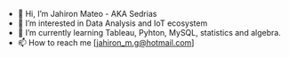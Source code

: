 - 👋 Hi, I’m Jahiron Mateo - AKA Sedrias
- 👀 I’m interested in Data Analysis and IoT ecosystem 
- 🌱 I’m currently learning Tableau, Pyhton, MySQL, statistics and algebra.
- 📫 How to reach me [jahiron_m.g@hotmail.com] 

<!---
Sedrias/Sedrias is a ✨ special ✨ repository because its `README.md` (this file) appears on your GitHub profile.
You can click the Preview link to take a look at your changes.
--->
